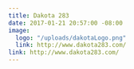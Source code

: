 ```yaml
---
title: Dakota 283
date: 2017-01-21 20:57:00 -08:00
image:
  logo: "/uploads/dakotaLogo.png"
  link: http://www.dakota283.com/
link: http://www.dakota283.com/
---
```


